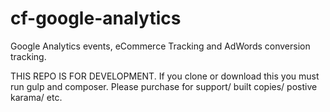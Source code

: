 # cf-google-analytics
 Google Analytics events, eCommerce Tracking and AdWords conversion tracking.
 
 THIS REPO IS FOR DEVELOPMENT. If you clone or download this you must run gulp and composer. Please purchase for support/ built copies/ postive karama/ etc.
